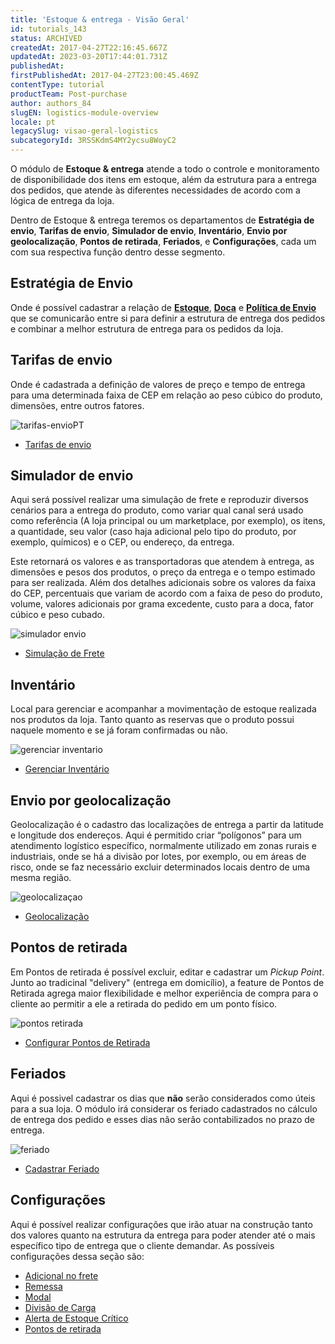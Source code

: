 ```yaml
---
title: 'Estoque & entrega - Visão Geral'
id: tutorials_143
status: ARCHIVED
createdAt: 2017-04-27T22:16:45.667Z
updatedAt: 2023-03-20T17:44:01.731Z
publishedAt: 
firstPublishedAt: 2017-04-27T23:00:45.469Z
contentType: tutorial
productTeam: Post-purchase
author: authors_84
slugEN: logistics-module-overview
locale: pt
legacySlug: visao-geral-logistics
subcategoryId: 3RSSKdmS4MY2ycsu8WoyC2
---
```


O módulo de **Estoque & entrega** atende a todo o controle e monitoramento de disponibilidade dos itens em estoque, além da estrutura para a entrega dos pedidos, que atende às diferentes necessidades de acordo com a lógica de entrega da loja.

Dentro de Estoque & entrega teremos os departamentos de **Estratégia de envio**, **Tarifas de envio**, **Simulador de envio**, **Inventário**, **Envio por geolocalização**, **Pontos de retirada**, **Feriados**, e **Configurações**, cada um com sua respectiva função dentro desse segmento.

## Estratégia de Envio

Onde é possível cadastrar a relação de **[Estoque](https://help.vtex.com/pt/tutorial/estoque--6oIxvsVDTtGpO7y6zwhGpb)**, **[Doca](https://help.vtex.com/pt/tutorial/doca--5DY8xHEjOLYDVL41Urd5qj)** e **[Política de Envio](http://help.vtex.com/pt/tutorial/gerenciar-transportadora)** que se comunicarão entre si para definir a estrutura de entrega dos pedidos e combinar a melhor estrutura de entrega para os pedidos da loja.

## Tarifas de envio

Onde é cadastrada a definição de valores de preço e tempo de entrega para uma determinada faixa de CEP em relação ao peso cúbico do produto, dimensões, entre outros fatores.

![tarifas-envioPT](//images.ctfassets.net/alneenqid6w5/6BuxCyz2bujSpqx9Mq0CcZ/7a4f1f361c762cc7efa4f283f5e496e7/tarifas_envio.png)
- [Tarifas de envio](https://help.vtex.com/pt/tutorial/tarifas-de-envio--1Balpg3rv0854udEPedvMM)

## Simulador de envio

Aqui será possível realizar uma simulação de frete e reproduzir diversos cenários para a entrega do produto, como variar qual canal será usado como referência (A loja principal ou um marketplace, por exemplo), os itens, a quantidade, seu valor (caso haja adicional pelo tipo do produto, por exemplo, químicos) e o CEP, ou endereço, da entrega.

Este retornará os valores e as transportadoras que atendem à entrega, as dimensões e pesos dos produtos, o preço da entrega e o tempo estimado para ser realizada. Além dos detalhes adicionais sobre os valores da faixa do CEP, percentuais que variam de acordo com a faixa de peso do produto, volume, valores adicionais por grama excedente, custo para a doca, fator cúbico e peso cubado.

![simulador envio](//images.ctfassets.net/alneenqid6w5/5Chp5OU2vGVkHDXtQEayoL/d3a55f4de664d821c427933224346b54/simulador_envio.png)
- [Simulação de Frete](http://help.vtex.com/pt/tutorial/simulacao-de-frete)

## Inventário

Local para gerenciar e acompanhar a movimentação de estoque realizada nos produtos da loja. Tanto quanto as reservas que o produto possui naquele momento e se já foram confirmadas ou não.

![gerenciar inventario](//images.ctfassets.net/alneenqid6w5/7DXfGBySZsZmejB31WQBRK/c455c47a1c937d068901baee81e7cfd3/gerenciar_inventario.png)
- [Gerenciar Inventário](https://help.vtex.com/pt/tutorial/gerenciar-itens-em-estoque--tutorials_139)

## Envio por geolocalização

Geolocalização é o cadastro das localizações de entrega a partir da latitude e longitude dos endereços. Aqui é permitido criar “polígonos” para um atendimento logístico específico, normalmente utilizado em zonas rurais e industriais, onde se há a divisão por lotes, por exemplo, ou em áreas de risco, onde se faz necessário excluir determinados locais dentro de uma mesma região. 

![geolocalizaçao](//images.ctfassets.net/alneenqid6w5/4UrlnVmhHGhR2XEWU8bOwx/f3596617d3f5ba0bc5219ddd7515074f/geolocaliza__ao.png)
- [Geolocalização](http://help.vtex.com/pt/tutorial/gerenciar-geolocalizacao)

## Pontos de retirada

Em Pontos de retirada é possível excluir, editar e cadastrar um *Pickup Point*. Junto ao tradicinal "delivery" (entrega em domicílio), a feature de Pontos de Retirada agrega maior flexibilidade e melhor experiência de compra para o cliente ao permitir a ele a retirada do pedido em um ponto físico. 

![pontos retirada](//images.ctfassets.net/alneenqid6w5/t58ChaH55346tKGLDD1wu/4437f547b06d579f64ec05cabdb32356/pontos_retirada.png)

- [Configurar Pontos de Retirada](http://help.vtex.com/pt/tutorial/configurar-pontos-de-retirada-pickup-points) 
## Feriados

Aqui é possivel cadastrar os dias que **não** serão considerados como úteis para a sua loja. O módulo irá considerar os feriado cadastrados no cálculo de entrega dos pedido e esses dias não serâo contabilizados no prazo de entrega. 

![feriado](//images.ctfassets.net/alneenqid6w5/naLgWqy2UVusNnzG9FdUc/89ac9ae473a1696eef05c80e214b3f66/feriado.png)
- [Cadastrar Feriado](http://help.vtex.com/pt/tutorial/cadastrar-feriados)

## Configurações

Aqui é possível realizar configurações que irão atuar na construção tanto dos valores quanto na estrutura da entrega para poder atender até o mais específico tipo de entrega que o cliente demandar. As possíveis configurações dessa seção são: 

- [Adicional no frete](https://help.vtex.com/pt/tutorial/adicionais-de-frete--2vqGwMn0LabkOHY6zSHYNV)
- [Remessa](https://help.vtex.com/pt/tutorial/como-funciona-a-remessa--tutorials_118)
- [Modal](/pt/tutorial/como-funciona-o-modal)
- [Divisão de Carga](/pt/tutorial/como-funciona-a-divisao-de-carga)
- [Alerta de Estoque Crítico](http://help.vtex.com/pt/tutorial/configurar-o-alerta-de-estoque-critico)
- [Pontos de retirada](http://help.vtex.com/pt/tutorial/configurar-pontos-de-retirada-pickup-points)

